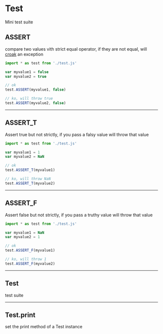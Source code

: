 Test
===
Mini test suite

ASSERT
---
compare two values vith strict equal operator, if they are not equal, will [croak](debug.md#croak) an exception
```javascript
import * as test from './test.js'

var myvalue1 = false
var myvalue2 = true

// ok
test.ASSERT(myvalue1, false)

// ko, will throw true
test.ASSERT(myvalue2, false)
```

---

ASSERT_T
---
Assert true but not strictly, if you pass a falsy value will throw that value
```javascript
import * as test from './test.js'

var myvalue1 = 1
var myvalue2 = NaN

// ok
test.ASSERT_T(myvalue1)

// ko, will throw NaN
test.ASSERT_T(myvalue2)
```

---

ASSERT_F
---
Assert false but not strictly, if you pass a truthy value will throw that value
```javascript
import * as test from './test.js'

var myvalue1 = NaN
var myvalue2 = 1

// ok
test.ASSERT_F(myvalue1)

// ko, will throw 1
test.ASSERT_F(myvalue2)
```
---

Test
---
test suite

---

Test.print
---
set the print method of a Test instance